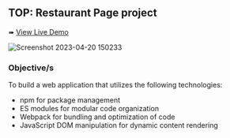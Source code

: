 ## TOP: Restaurant Page project

➠ [View Live Demo](https://acdeguia.github.io/weather-app/)

![Screenshot 2023-04-20 150233](https://user-images.githubusercontent.com/67185278/233286753-459c16ba-0587-41b7-adfc-bf5932cc562a.png)

### Objective/s
To build a web application that utilizes the following technologies:

* npm for package management
* ES modules for modular code organization
* Webpack for bundling and optimization of code
* JavaScript DOM manipulation for dynamic content rendering
